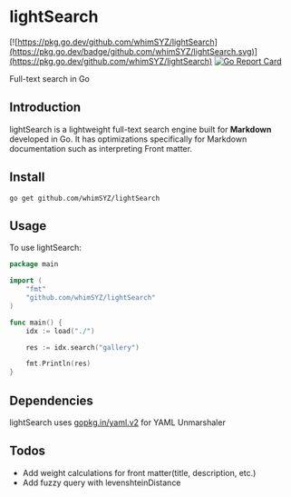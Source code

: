 # lightSearch
[![https://pkg.go.dev/github.com/whimSYZ/lightSearch](https://pkg.go.dev/badge/github.com/whimSYZ/lightSearch.svg)](https://pkg.go.dev/github.com/whimSYZ/lightSearch)
[![Go Report Card](https://goreportcard.com/badge/github.com/whimSYZ/lightSearch)](https://goreportcard.com/report/github.com/whimSYZ/lightSearch)

Full-text search in Go

## Introduction
lightSearch is a lightweight full-text search engine built for **Markdown** developed in Go. It has optimizations specifically for Markdown documentation such as interpreting Front matter.

## Install

    go get github.com/whimSYZ/lightSearch

## Usage
To use lightSearch:
```go
package main

import (
    "fmt"
    "github.com/whimSYZ/lightSearch"
)

func main() {
    idx := load("./")

    res := idx.search("gallery")

    fmt.Println(res)
}
```

## Dependencies
lightSearch uses [gopkg.in/yaml.v2](gopkg.in/yaml.v2) for YAML Unmarshaler

## Todos
- Add weight calculations for front matter(title, description, etc.)
- Add fuzzy query with levenshteinDistance
